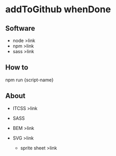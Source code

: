 # addToGithub whenDone

## Software 

- node >link
- npm >link
- sass >link

## How to 

npm run {script-name}  

## About

- ITCSS >link
- SASS  
- BEM >link 


- SVG >link
   - sprite sheet >link 